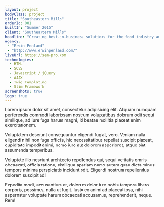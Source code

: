 ```yaml
---
layout: project
bodyClass: project
title: "Southeastern Mills"
orderId: 001
builtIn: "Summer 2015"
client: "Southeastern Mills"
headline: "Creating best-in-business solutions for the food industry and showing them off with a best-in-business website."
agency:
 - "Erwin Penland"
 - "http://www.erwinpenland.com/"
liveUrl: https://sem-pro.com
technologies:
  - HTML
  - SCSS
  - Javascript / jQuery
  - AJAX
  - Twig Templating
  - Slim Framework
screenshots: true
logo: true
---
```


Lorem ipsum dolor sit amet, consectetur adipisicing elit. Aliquam numquam perferendis commodi laboriosam nostrum voluptatibus dolorum odit sequi similique, ad iure fuga harum magni, id beatae mollitia placeat enim exercitationem.

Voluptatem deserunt consequuntur eligendi fugiat, vero. Veniam nulla eligendi nihil non fuga officiis, hic necessitatibus repellat suscipit placeat, cupiditate impedit animi, nemo iure aut dolorem asperiores, atque sint assumenda temporibus.

Voluptate illo nesciunt architecto repellendus qui, sequi veritatis omnis obcaecati, officia ratione, similique aperiam nemo autem quae dicta minus tempore minima perspiciatis incidunt odit. Eligendi nostrum repellendus dolorem suscipit ad!

Expedita modi, accusantium et, dolorum dolor iure nobis tempora libero corporis, possimus, nulla ut fugit. Iusto ex animi ad placeat ipsa, nihil aspernatur voluptate harum obcaecati accusamus, reprehenderit, neque. Rem!